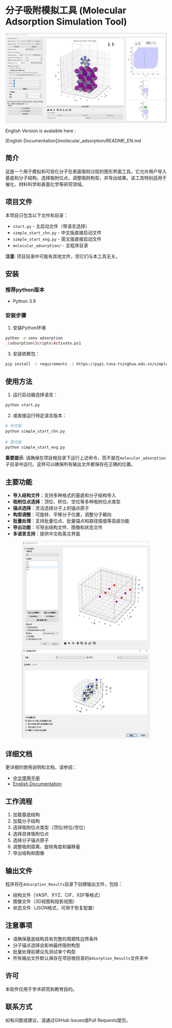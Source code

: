 # 分子吸附模拟工具 (Molecular Adsorption Simulation Tool)

<div align="center">
    <img src="molecular_adsorption/figs/main.png" alt="软件界面" width="600">
</div>

English Version is avalaible here : 

[English Documentation](molecular_adsorption/README_EN.md

## 简介

这是一个用于模拟和可视化分子在表面吸附过程的图形界面工具。它允许用户导入基底和分子结构，选择吸附位点，调整吸附构型，并导出结果。该工具特别适用于催化、材料科学和表面化学等研究领域。

## 项目文件

本项目只包含以下文件和目录：

- `start.py` - 主启动文件（带语言选择）
- `simple_start_chn.py` - 中文版直接启动文件
- `simple_start_eng.py` - 英文版直接启动文件
- `molecular_adsorption/` - 主程序目录

**注意**: 项目目录中可能有其他文件，但它们与本工具无关。

## 安装

### 推荐python版本
- Python 3.9

### 安装步骤

1. 安装Python环境

```bash
python -m venv adsorption
.\adsorption\Scripts\Activate.ps1
```

3. 安装依赖包：

```bash
pip install -r requirements -i https://pypi.tuna.tsinghua.edu.cn/simple
```

## 使用方法

1. 运行启动器选择语言：

```bash
python start.py
```

2. 或直接运行特定语言版本：

```bash
# 中文版
python simple_start_chn.py

# 英文版
python simple_start_eng.py
```

**重要提示**: 请确保在项目根目录下运行上述命令，而不是在`molecular_adsorption`子目录中运行。这样可以确保所有输出文件都保存在正确的位置。

## 主要功能

- **导入结构文件**：支持多种格式的基底和分子结构导入
- **吸附位点选择**：顶位、桥位、空位等多种吸附位点类型
- **锚点选择**：灵活选择分子上的锚点原子
- **构型调整**：可旋转、平移分子位置，调整分子朝向
- **批量处理**：支持批量位点、批量锚点和路径插值等高级功能
- **导出功能**：可导出结构文件、图像和状态文件
- **多语言支持**：提供中文和英文界面

<div align="center">
    <img src="molecular_adsorption/figs/batch_site.png" alt="批量位点选择" width="400">
    <img src="molecular_adsorption/figs/mol_anchor.png" alt="分子锚点选择" width="400">
</div>

## 详细文档

更详细的使用说明和文档，请参阅：

- [中文使用手册](molecular_adsorption/README_CN.md)
- [English Documentation](molecular_adsorption/README_EN.md)

## 工作流程

1. 加载基底结构
2. 加载分子结构
3. 选择吸附位点类型（顶位/桥位/空位）
4. 选择具体吸附位点
5. 选择分子锚点原子
6. 调整吸附距离、旋转角度和偏移量
7. 导出结构和图像

## 输出文件

程序将在`Adsorption_Results`目录下创建输出文件，包括：

- 结构文件（VASP、XYZ、CIF、XSF等格式）
- 图像文件（3D视图和投影视图）
- 状态文件（JSON格式，可用于恢复配置）

## 注意事项

- 请确保基底结构具有完整的周期性边界条件
- 分子锚点选择会影响最终吸附构型
- 批量处理前建议先测试单个构型
- 所有输出文件默认保存在项目根目录的`Adsorption_Results`文件夹中

## 许可

本软件仅用于学术研究和教育目的。

## 联系方式

如有问题或建议，请通过GitHub Issues或Pull Requests提交。 
